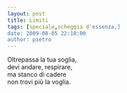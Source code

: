 ```yaml
---
layout: post
title: Limiti
tags: [speciale,scheggia d'essenza,]
date: 2009-08-05 22:10:00
author: pietro
---
```

Oltrepassa la tua soglia,<br/>devi andare, respirare,<br/>ma stanco di cadere<br/>non trovi più la voglia.
